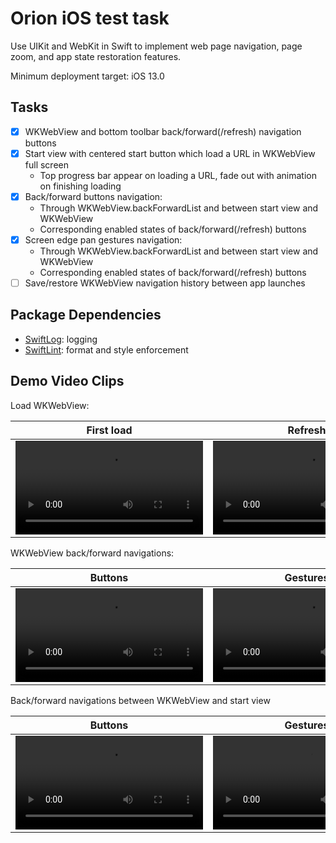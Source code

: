 # Orion iOS test task

Use UIKit and WebKit in Swift to implement web page navigation, page zoom, and app state restoration features.

Minimum deployment target: iOS 13.0

## Tasks

- [x] WKWebView and bottom toolbar back/forward(/refresh) navigation buttons
- [x] Start view with centered start button which load a URL in WKWebView full screen
  - Top progress bar appear on loading a URL, fade out with animation on finishing loading
- [x] Back/forward buttons navigation:
  - Through WKWebView.backForwardList and between start view and WKWebView
  - Corresponding enabled states of back/forward(/refresh) buttons
- [x] Screen edge pan gestures navigation:
  - Through WKWebView.backForwardList and between start view and WKWebView
  - Corresponding enabled states of back/forward(/refresh) buttons
- [ ] Save/restore WKWebView navigation history between app launches

## Package Dependencies

- [SwiftLog](https://github.com/apple/swift-log): logging
- [SwiftLint](https://github.com/realm/SwiftLint): format and style enforcement

## Demo Video Clips

Load WKWebView:

First load | Refresh
| --- | --- |
<video src="https://user-images.githubusercontent.com/39738304/197377360-1badde87-4e5a-4781-8784-68308f582390.mov"> | <video src="https://user-images.githubusercontent.com/39738304/197377588-f57d5c89-578c-452f-b4c0-b29173612ef0.mov">

WKWebView back/forward navigations:

Buttons | Gestures
| --- | --- |
<video src="https://user-images.githubusercontent.com/39738304/197377472-3930276d-244f-4094-8d1f-482e1a3acea5.mov"> | <video src="https://user-images.githubusercontent.com/39738304/197377483-c1084855-3d47-4299-b26f-49f9ea18bb9b.mov">

Back/forward navigations between WKWebView and start view

Buttons | Gestures
| --- | --- |
<video src="https://user-images.githubusercontent.com/39738304/197377643-48a19acd-208b-44a5-afab-8d93ba215609.mov"> | <video src="https://user-images.githubusercontent.com/39738304/197377644-1bc7f9b6-3996-4771-8f03-685519f72595.mov">


